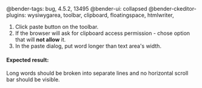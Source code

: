 @bender-tags: bug, 4.5.2, 13495
@bender-ui: collapsed
@bender-ckeditor-plugins: wysiwygarea, toolbar, clipboard, floatingspace, htmlwriter,

1. Click paste button on the toolbar.
1. If the browser will ask for clipboard access permission - chose option that will **not allow** it.
1. In the paste dialog, put word longer than text area's width.

#### Expected result:
Long words should be broken into separate lines and no horizontal scroll bar should be visible.
